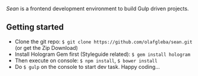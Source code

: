 *Sean* is a frontend development environment to build Gulp driven projects.

## Getting started

* Clone the git repo: `$ git clone https://github.com/olafgleba/sean.git` (or get the Zip Download)
* Install Hologram Gem first (Styleguide related): `$ gem install hologram`
* Then execute on console: `$ npm install`, `$ bower install`
* Do `$ gulp` on the console to start dev task. Happy coding...
